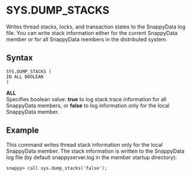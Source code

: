 # SYS.DUMP_STACKS

Writes thread stacks, locks, and transaction states to the SnappyData log file. You can write stack information either for the current SnappyData member or for all SnappyData members in the distributed system.

<!--See also [print-stacks](../command_line_utilities/store-print-stacks.md) for information about writing thread stacks to standard out or to a specified file.--->

## Syntax

```pre
SYS.DUMP_STACKS (
IN ALL BOOLEAN
)
```

**ALL**   
Specifies boolean value: **true** to log stack trace information for all SnappyData members, or **false** to log information only for the local SnappyData member.

## Example

This command writes thread stack information only for the local SnappyData member. The stack information is written to the SnappyData log file (by default snappyserver.log in the member startup directory):

```pre
snappy> call sys.dump_stacks('false');
```


